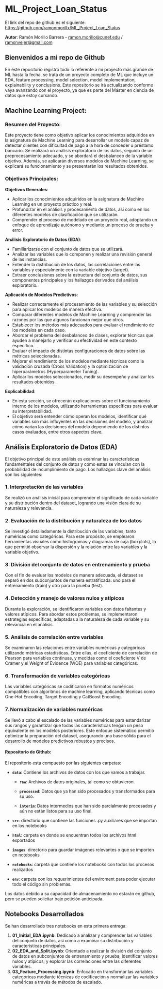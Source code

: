# ML_Project_Loan_Status

El link del repo de github es el siguiente: https://github.com/ramonmorillx/ML_Project_Loan_Status

**Autor**:
Ramón Morillo Barrera - ramon.morillo@cunef.edu / ramonvejer@gmail.com

## Bienvenidos a mi repo de Github

En este repositorio registro todo lo referente a mi proyecto más grande de ML hasta la fecha, se trata de un proyecto completo de ML que incluye un EDA, feature processing, model selection, model implementation, explainability y conclusions. Este repositorio se irá actualizando conforme vaya avanzando con el proyecto, ya que es parte del Máster en ciencia de datos que estoy cursando.

## Machine Learning Project:

### Resumen del Proyecto:

Este proyecto tiene como objetivo aplicar los conocimientos adquiridos en la asignatura de Machine Learning para desarrollar un modelo capaz de detectar clientes con dificultad de pago a la hora de conceder u préstamo bancario. Se realizará un análisis exploratorio de los datos, seguido de un preprocesamiento adecuado, y se abordará el desbalanceo de la variable objetivo. Además, se aplicarán diversos modelos de Machine Learning, se explicará su funcionamiento y se presentarán los resultados obtenidos.

### Objetivos Principales:

**Objetivos Generales**:

- Aplicar los conocimientos adquiridos en la asignatura de Machine Learning en un proyecto práctico y real.
- Profundizar en el análisis y procesamiento de datos, así como en los diferentes modelos de clasificación que se utilizarán.
- Comprender el proceso de modelado en un proyecto real, adoptando un enfoque de aprendizaje autónomo y mediante un proceso de prueba y error.

**Análisis Exploratorio de Datos (EDA)**:

- Familiarizarse con el conjunto de datos que se utilizará.
- Analizar las variables que lo componen y realizar una revisión general de las instancias.
- Entender la distribución de los datos, las correlaciones entre las variables y especialmente con la variable objetivo (target).
- Extraer conclusiones sobre la estructura del conjunto de datos, sus componentes principales y los hallazgos derivados del análisis exploratorio.

**Aplicación de Modelos Predictivos**:

- Realizar correctamente el procesamiento de las variables y su selección para aplicar los modelos de manera efectiva.
- Comparar diferentes modelos de Machine Learning y comprender las razones por las que algunos funcionan mejor que otros.
- Establecer los métodos más adecuados para evaluar el rendimiento de los modelos en cada caso.
- Abordar el problema del desbalanceo de clases, explorar técnicas que ayuden a manejarlo y verificar su efectividad en este contexto específico.
- Evaluar el impacto de distintas configuraciones de datos sobre las métricas seleccionadas.
- Mejorar el rendimiento de los modelos mediante técnicas como la validación cruzada (Cross Validation) y la optimización de hiperparámetros (Hyperparameter Tuning).
- Aplicar los modelos seleccionados, medir su desempeño y analizar los resultados obtenidos.

**Explicabilidad**:

- En esta sección, se ofrecerán explicaciones sobre el funcionamiento interno de los modelos, utilizando herramientas específicas para evaluar su interpretabilidad.
- El objetivo será entender cómo operan los modelos, identificar qué variables son más influyentes en las decisiones del modelo, y analizar cómo varían las decisiones del modelo dependiendo de los distintos casos evaluados, entre otros aspectos clave.

## Análisis Exploratorio de Datos (EDA)

El objetivo principal de este análisis es examinar las características fundamentales del conjunto de datos y cómo estas se vinculan con la probabilidad de incumplimiento de pago. Los hallazgos clave del análisis son los siguientes:

### 1. Interpretación de las variables

Se realizó un análisis inicial para comprender el significado de cada variable y su distribución dentro del dataset, logrando una visión clara de su naturaleza y relevancia.

### 2. Evaluación de la distribución y naturaleza de los datos

Se investigó detalladamente la distribución de las variables, tanto numéricas como categóricas. Para este propósito, se emplearon herramientas visuales como histogramas y diagramas de caja (boxplots), lo que permitió observar la dispersión y la relación entre las variables y la variable objetivo.

### 3. División del conjunto de datos en entrenamiento y prueba

Con el fin de evaluar los modelos de manera adecuada, el dataset se separó en dos subconjuntos de manera estratificada: uno para el entrenamiento (train) y otro para la prueba (test).

### 4. Detección y manejo de valores nulos y atípicos

Durante la exploración, se identificaron variables con datos faltantes y valores atípicos. Para abordar estos problemas, se implementaron estrategias específicas, adaptadas a la naturaleza de cada variable y su relevancia en el análisis.

### 5. Análisis de correlación entre variables

Se examinaron las relaciones entre variables numéricas y categóricas utilizando métricas estadísticas. Entre ellas, el coeficiente de correlación de Pearson para variables continuas, y medidas como el coeficiente V de Cramer y el Weight of Evidence (WOE) para variables categóricas.

### 6. Transformación de variables categóricas

Las variables categóricas se codificaron en formatos numéricos compatibles con algoritmos de machine learning, aplicando técnicas como One-Hot Encoding, Target Encoding y CatBoost Encoding.

### 7. Normalización de variables numéricas

Se llevó a cabo el escalado de las variables numéricas para estandarizar sus rangos y garantizar que todas las características tengan un peso equivalente en los modelos posteriores.
Este enfoque sistemático permitió optimizar la preparación del dataset, asegurando una base sólida para el desarrollo de modelos predictivos robustos y precisos.

#### Repositorio de Github:
El repositorio está compuesto por las siguientes carpetas:

- **`data`**: Contiene los archivos de datos con los que vamos a trabajar.

  - **`raw`**: Archivos de datos originales, tal como se obtuvieron.
 
  - **`processed`**: Datos que ya han sido procesados y transformados para su uso.
  
  - **`interim`**: Datos intermedios que han sido parcialmente procesados y aún no están listos para su uso final.
  
- **`src`**: directorio que contiene las funciones .py auxiliares que se importan en los notebooks

- **`html`**: carpeta en donde se encuentran todos los archivos html exportados

- **`images`**: directorio para guardar imágenes relevantes o que se importen en notebooks

- **`notebooks`**: carpeta que contiene los notebooks con todos los procesos realizados

- **`env`**: carpeta con los requerimientos del enviroment para poder ejecutar todo el código sin problemas.

Los datos debido a su capacidad de almacenamiento no estarán en github, pero se pueden solicitar bajo petición anticipada.

## Notebooks Desarrollados

Se han desarrollado tres notebooks en esta primera entrega:

1. **01_Initial_EDA.ipynb**: Dedicado a analizar y comprender las variables del conjunto de datos, así como a examinar su distribución y características principales.
2. **02_EDA_and_Split.ipynb**: Orientado a realizar la división del conjunto de datos en subconjuntos de entrenamiento y prueba, identificar valores nulos y atípicos, y explorar las correlaciones entre las diferentes variables.
3. **03_Feature_Processing.ipynb**: Enfocado en transformar las variables categóricas mediante técnicas de codificación y normalizar las variables numéricas a través de métodos de escalado.